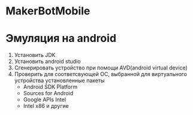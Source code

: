 # MakerBotMobile

# Эмуляция на android
  1. Установить JDK
  2. Установить android studio
  3. Сгенерировать устройство при помощи AVD(android virtual device)
  4. Проверить для соответсвующей ОС, выбранной для виртуального устройства установленные пакеты
      - Android SDK Platform
      - Sources for Android
      - Google APIs Intel
      - Intel x86 и другие